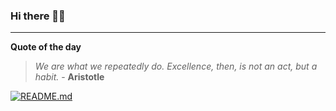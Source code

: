 ### Hi there 👋🏻


---

**Quote of the day**

> *We are what we repeatedly do. Excellence, then, is not an act, but a habit.* - **Aristotle** 

[![README.md](https://github.com/marcolovazzano/marcolovazzano/actions/workflows/readme.yml/badge.svg?branch=main)](https://github.com/marcolovazzano/marcolovazzano/actions/workflows/readme.yml)
